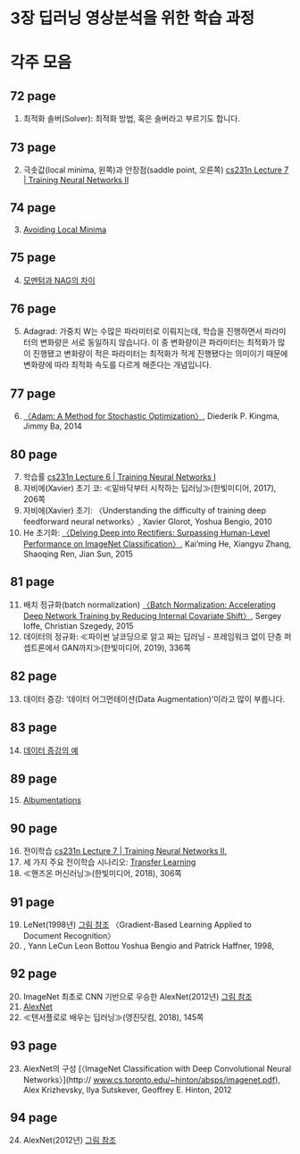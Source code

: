 # 3장 딥러닝 영상분석을 위한 학습 과정 
# 각주 모음

## 72 page
  1. 최적화 솔버(Solver): 최적화 방법, 혹은 솔버라고 부르기도 합니다.

## 73 page     
  2. 극솟값(local minima, 왼쪽)과 안장점(saddle point, 오른쪽) [cs231n Lecture 7 | Training Neural Networks II](https://youtu.be/_JB0AO7QxSA)

## 74 page
  3. [Avoiding Local Minima](https://www.i2tutorials.com/how-can-you-avoid-local-minima-to-achieve-the-minimized-loss-function)

## 75 page     
  4. [모멘텀과 NAG의 차이](https://untitledtblog.tistory.com/149)

## 76 page     
  5. Adagrad: 가중치 W는 수많은 파라미터로 이뤄지는데, 학습을 진행하면서 파라미터의 변화량은 서로 동일하지 않습니다. 이 중 변화량이큰 파라미터는 최적화가
많이 진행됐고 변화량이 적은 파라미터는 최적화가 적게 진행됐다는 의미이기 때문에 변화량에 따라 최적화 속도를 다르게 해준다는 개념입니다.

## 77 page     
  6. [〈Adam: A Method for Stochastic Optimization〉](https://arxiv.org/abs/1412.6980), Diederik P. Kingma, Jimmy Ba, 2014

## 80 page     
  7. 학습률 [cs231n Lecture 6 | Training Neural Networks I](https://youtu.be/wEoyxE0GP2M)
  8. 자비에(Xavier) 초기 코: ≪밑바닥부터 시작하는 딥러닝≫(한빛미디어, 2017), 206쪽
  9. 자비에(Xavier) 초기: 〈Understanding the difficulty of training deep feedforward neural networks〉, Xavier Glorot, Yoshua Bengio, 2010
  10. He 초기화: [〈Delving Deep into Rectifiers: Surpassing Human-Level Performance on ImageNet Classification〉](https://arxiv.org/abs/1502.01852), Kai’ming He, Xiangyu Zhang, Shaoqing
Ren, Jian Sun, 2015

## 81 page     
  11. 배치 정규화(batch normalization) [〈Batch Normalization: Accelerating Deep Network Training by Reducing Internal Covariate Shift〉](https://arxiv.org/abs/1502.03167), Sergey Ioffe, Christian Szegedy, 2015
  12. 데이터의 정규화: ≪파이썬 날코딩으로 알고 짜는 딥러닝 - 프레임워크 없이 단층 퍼셉트론에서 GAN까지≫(한빛미디어, 2019), 336쪽

## 82 page
  13. 데이터 증강: ‘데이터 어그먼테이션(Data Augmentation)’이라고 많이 부릅니다.

## 83 page
  14. [데이터 증강의 예](https://nanonets.com/blog/data-augmentation-how-to-use-deep-learning-when-you-have-limited-data-part-2/)

## 89 page
  15. [Albumentations](https://albumentations.ai/)

## 90 page     
  16. 전이학습 [cs231n Lecture 7 | Training Neural Networks II,](https://youtu.be/_JB0AO7QxSA)
  17. 세 가지 주요 전이학습 시나리오: [Transfer Learning](https://cs231n.github.io/transfer-learning/)
  18. ≪핸즈온 머신러닝≫(한빛미디어, 2018), 306쪽

## 91 page     
  19. LeNet(1998년) [그림 참조](http://vision.stanford.edu/cs598_spring07/papers/Lecun98.pdf) 〈Gradient-Based Learning Applied to Document Recognition〉
  20. , Yann LeCun Leon Bottou Yoshua Bengio and Patrick Haffner, 1998,

## 92 page     
  20. ImageNet 최초로 CNN 기반으로 우승한 AlexNet(2012년) [그림 참조](https://youtu.be/DAOcjicFr1Y) 
  21. [AlexNet](https://en.wikipedia.org/wiki/AlexNet)
  22. ≪텐서플로로 배우는 딥러닝≫(영진닷컴, 2018), 145쪽

## 93 page     
  23. AlexNet의 구성 [〈ImageNet Classification with Deep Convolutional Neural Networks〉](http://
www.cs.toronto.edu/~hinton/absps/imagenet.pdf), Alex Krizhevsky, Ilya Sutskever, Geoffrey E. Hinton, 2012

## 94 page     
  24. AlexNet(2012년) [그림 참조](https://medium.com/@shangethrajaa/alexnet-a-deep-learning-breakthrough-aaddb9ac0078) 











     
